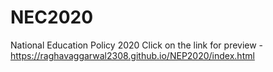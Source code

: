 # NEC2020
National Education Policy 2020
Click on the link for preview -https://raghavaggarwal2308.github.io/NEP2020/index.html

